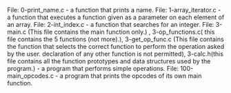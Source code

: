 File: 0-print_name.c - a function that prints a name.
File: 1-array_iterator.c - a function that executes a function given as a parameter on each element of an array.
File: 2-int_index.c - a function that searches for an integer.
File: 3-main.c (This file contains the main function only.) , 3-op_functions.c( this file contains the 5 functions (not more).), 3-get_op_func.c (This file contains the function that selects the correct function to perform the operation asked by the user. declaration of any other function is not permitted), 3-calc.h(this file contains all the function prototypes and data structures used by the program.) - a program that performs simple operations.
File: 100-main_opcodes.c - a program that prints the opcodes of its own main function.
